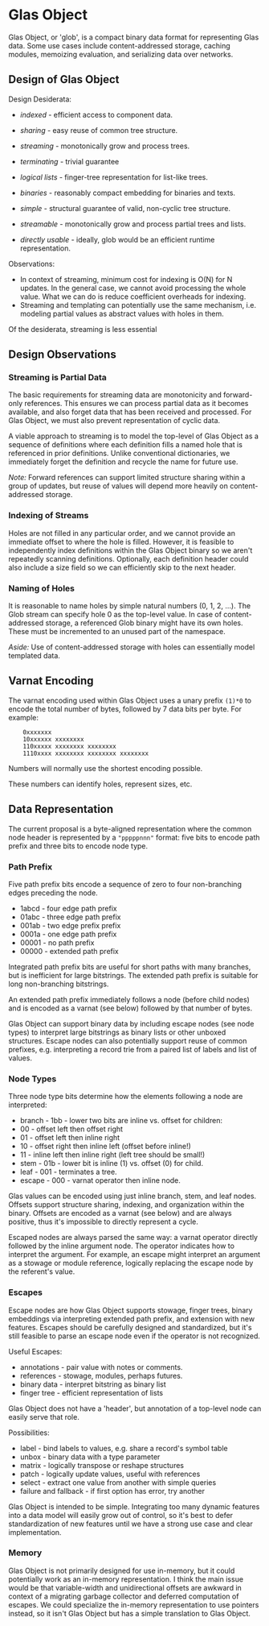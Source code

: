 # Glas Object

Glas Object, or 'glob', is a compact binary data format for representing Glas data. Some use cases include content-addressed storage, caching modules, memoizing evaluation, and serializing data over networks.

## Design of Glas Object

Design Desiderata:

* *indexed* - efficient access to component data.
* *sharing* - easy reuse of common tree structure.
* *streaming* - monotonically grow and process trees.
* *terminating* - trivial guarantee 

* *logical lists* - finger-tree representation for list-like trees.
* *binaries* - reasonably compact embedding for binaries and texts.
* *simple* - structural guarantee of valid, non-cyclic tree structure.
* *streamable* - monotonically grow and process partial trees and lists.
* *directly usable* - ideally, glob would be an efficient runtime representation.

Observations:

* In context of streaming, minimum cost for indexing is O(N) for N updates. In the general case, we cannot avoid processing the whole value. What we can do is reduce coefficient overheads for indexing.
* Streaming and templating can potentially use the same mechanism, i.e. modeling partial values as abstract values with holes in them.

Of the desiderata, streaming is less essential



## Design Observations

### Streaming is Partial Data

The basic requirements for streaming data are monotonicity and forward-only references. This ensures we can process partial data as it becomes available, and also forget data that has been received and processed. For Glas Object, we must also prevent representation of cyclic data. 

A viable approach to streaming is to model the top-level of Glas Object as a sequence of definitions where each definition fills a named hole that is referenced in prior definitions. Unlike conventional dictionaries, we immediately forget the definition and recycle the name for future use. 

*Note:* Forward references can support limited structure sharing within a group of updates, but reuse of values will depend more heavily on content-addressed storage.

### Indexing of Streams

Holes are not filled in any particular order, and we cannot provide an immediate offset to where the hole is filled. However, it is feasible to independently index definitions within the Glas Object binary so we aren't repeatedly scanning definitions. Optionally, each definition header could also include a size field so we can efficiently skip to the next header.

### Naming of Holes

It is reasonable to name holes by simple natural numbers (0, 1, 2, ...). The Glob stream can specify hole 0 as the top-level value. In case of content-addressed storage, a referenced Glob binary might have its own holes. These must be incremented to an unused part of the namespace. 

*Aside:* Use of content-addressed storage with holes can essentially model templated data.

## Varnat Encoding

The varnat encoding used within Glas Object uses a unary prefix `(1)*0` to encode the total number of bytes, followed by 7 data bits per byte. For example:

        0xxxxxxx
        10xxxxxx xxxxxxxx
        110xxxxx xxxxxxxx xxxxxxxx
        1110xxxx xxxxxxxx xxxxxxxx xxxxxxxx

Numbers will normally use the shortest encoding possible. 

These numbers can identify holes, represent sizes, etc.

## Data Representation

The current proposal is a byte-aligned representation where the common node header is represented by a `"pppppnnn"` format: five bits to encode path prefix and three bits to encode node type.

### Path Prefix

Five path prefix bits encode a sequence of zero to four non-branching edges preceding the node. 

* 1abcd - four edge path prefix 
* 01abc - three edge path prefix
* 001ab - two edge prefix prefix
* 0001a - one edge path prefix 
* 00001 - no path prefix
* 00000 - extended path prefix 

Integrated path prefix bits are useful for short paths with many branches, but is inefficient for large bitstrings. The extended path prefix is suitable for long non-branching bitstrings. 

An extended path prefix immediately follows a node (before child nodes) and is encoded as a varnat (see below) followed by that number of bytes.

Glas Object can support binary data by including escape nodes (see node types) to interpret large bitstrings as binary lists or other unboxed structures. Escape nodes can also potentially support reuse of common prefixes, e.g. interpreting a record trie from a paired list of labels and list of values.

### Node Types

Three node type bits determine how the elements following a node are interpreted:

* branch - 1bb - lower two bits are inline vs. offset for children:
 * 00 - offset left then offset right
 * 01 - offset left then inline right
 * 10 - offset right then inline left (offset before inline!)
 * 11 - inline left then inline right (left tree should be small!)
* stem - 01b - lower bit is inline (1) vs. offset (0) for child.
* leaf - 001 - terminates a tree.
* escape - 000 - varnat operator then inline node.

Glas values can be encoded using just inline branch, stem, and leaf nodes. Offsets support structure sharing, indexing, and organization within the binary. Offsets are encoded as a varnat (see below) and are always positive, thus it's impossible to directly represent a cycle.

Escaped nodes are always parsed the same way: a varnat operator directly followed by the inline argument node. The operator indicates how to interpret the argument. For example, an escape might interpret an argument as a stowage or module reference, logically replacing the escape node by the referent's value.

### Escapes

Escape nodes are how Glas Object supports stowage, finger trees, binary embeddings via interpreting extended path prefix, and extension with new features. Escapes should be carefully designed and standardized, but it's still feasible to parse an escape node even if the operator is not recognized.

Useful Escapes:

* annotations - pair value with notes or comments.
* references - stowage, modules, perhaps futures.
* binary data - interpret bitstring as binary list
* finger tree - efficient representation of lists

Glas Object does not have a 'header', but annotation of a top-level node can easily serve that role.

Possibilities:

* label - bind labels to values, e.g. share a record's symbol table
* unbox - binary data with a type parameter
* matrix - logically transpose or reshape structures
* patch - logically update values, useful with references
* select - extract one value from another with simple queries
* failure and fallback - if first option has error, try another

Glas Object is intended to be simple. Integrating too many dynamic features into a data model will easily grow out of control, so it's best to defer standardization of new features until we have a strong use case and clear implementation.

### Memory

Glas Object is not primarily designed for use in-memory, but it could potentially work as an in-memory representation. I think the main issue would be that variable-width and unidirectional offsets are awkward in context of a migrating garbage collector and deferred computation of escapes. We could specialize the in-memory representation to use pointers instead, so it isn't Glas Object but has a simple translation to Glas Object.
